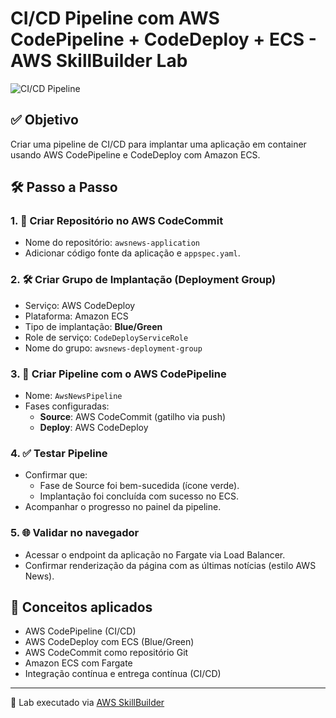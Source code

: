 # CI/CD Pipeline com AWS CodePipeline + CodeDeploy + ECS - AWS SkillBuilder Lab

![CI/CD Pipeline](./ci-cd-pipeline.png)

## ✅ Objetivo

Criar uma pipeline de CI/CD para implantar uma aplicação em container usando AWS CodePipeline e CodeDeploy com Amazon ECS.

## 🛠️ Passo a Passo

### 1. 📁 Criar Repositório no AWS CodeCommit
- Nome do repositório: `awsnews-application`
- Adicionar código fonte da aplicação e `appspec.yaml`.

### 2. 🛠️ Criar Grupo de Implantação (Deployment Group)
- Serviço: AWS CodeDeploy
- Plataforma: Amazon ECS
- Tipo de implantação: **Blue/Green**
- Role de serviço: `CodeDeployServiceRole`
- Nome do grupo: `awsnews-deployment-group`

### 3. 🚀 Criar Pipeline com o AWS CodePipeline
- Nome: `AwsNewsPipeline`
- Fases configuradas:
  - **Source**: AWS CodeCommit (gatilho via push)
  - **Deploy**: AWS CodeDeploy

### 4. ✅ Testar Pipeline
- Confirmar que:
  - Fase de Source foi bem-sucedida (ícone verde).
  - Implantação foi concluída com sucesso no ECS.
- Acompanhar o progresso no painel da pipeline.

### 5. 🌐 Validar no navegador
- Acessar o endpoint da aplicação no Fargate via Load Balancer.
- Confirmar renderização da página com as últimas notícias (estilo AWS News).

## 🧠 Conceitos aplicados

- AWS CodePipeline (CI/CD)
- AWS CodeDeploy com ECS (Blue/Green)
- AWS CodeCommit como repositório Git
- Amazon ECS com Fargate
- Integração contínua e entrega contínua (CI/CD)

---

🔗 Lab executado via [AWS SkillBuilder](https://skillbuilder.aws)
